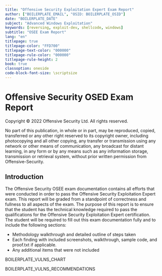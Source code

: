```yaml
---
title: "Offensive Security Exploitation Expert Exam Report"
author: ["BOILERPLATE_EMAIL", "OSID: BOILERPLATE_OSID"]
date: "BOILERPLATE_DATE"
subject: "Advanced Windows Exploitation"
keywords: [reversing, exploit-dev, shellcode, windows]
subtitle: "OSEE Exam Report"
lang: "en"
titlepage: true
titlepage-color: "FFD700"
titlepage-text-color: "000000"
titlepage-rule-color: "000000"
titlepage-rule-height: 2
book: true
classoption: oneside
code-block-font-size: \scriptsize
---
```

# Offensive Security OSED Exam Report

Copyright © 2022 Offensive Security Ltd. All rights reserved.

No part of this publication, in whole or in part, may be reproduced, copied, transferred or any other right reserved to its copyright owner, including photocopying and all other copying, any transfer or transmission using any network or other means of communication, any broadcast for distant learning, in any form or by any means such as any information storage, transmission or retrieval system, without prior written permission from Offensive-Security.

## Introduction

The Offensive Security OSEE exam documentation contains all efforts that were conducted in order to pass the Offensive Security Exploitation Expert exam. This report will be graded from a standpoint of correctness and fullness to all aspects of the exam. The purpose of this report is to ensure that the student has the technical knowledge required to pass the qualifications for the Offensive Security Exploitation Expert certification.
The student will be required to fill out this exam documentation fully and to include the following sections:

- Methodology walkthrough and detailed outline of steps taken
- Each finding with included screenshots, walkthrough, sample code, and proof.txt if applicable.
- Any additional items that were not included

BOILERPLATE_VULNS_CHART

BOILERPLATE_VULNS_RECOMMENDATIONS
